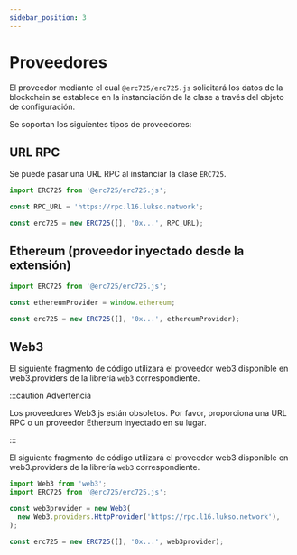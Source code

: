 ```yaml
---
sidebar_position: 3
---
```


# Proveedores

El proveedor mediante el cual `@erc725/erc725.js` solicitará los datos de la blockchain se establece en la instanciación de la clase a través del objeto de configuración.

Se soportan los siguientes tipos de proveedores:

## URL RPC

Se puede pasar una URL RPC al instanciar la clase `ERC725`.

```javascript
import ERC725 from '@erc725/erc725.js';

const RPC_URL = 'https://rpc.l16.lukso.network';

const erc725 = new ERC725([], '0x...', RPC_URL);
```

## Ethereum (proveedor inyectado desde la extensión)

```javascript
import ERC725 from '@erc725/erc725.js';

const ethereumProvider = window.ethereum;

const erc725 = new ERC725([], '0x...', ethereumProvider);
```

## Web3

El siguiente fragmento de código utilizará el proveedor web3 disponible en web3.providers de la librería `web3` correspondiente.

:::caution Advertencia

Los proveedores Web3.js están obsoletos. Por favor, proporciona una URL RPC o un proveedor Ethereum inyectado en su lugar.

:::

El siguiente fragmento de código utilizará el proveedor web3 disponible en web3.providers de la librería `web3` correspondiente.

```javascript
import Web3 from 'web3';
import ERC725 from '@erc725/erc725.js';

const web3provider = new Web3(
  new Web3.providers.HttpProvider('https://rpc.l16.lukso.network'),
);

const erc725 = new ERC725([], '0x...', web3provider);
```

